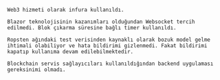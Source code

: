 	Web3 hizmeti olarak infura kullanıldı.
		
	Blazor teknolojisinin kazanımları olduğundan Websocket tercih edilmedi. Blok çıkarma süresine bağlı timer kullanıldı.

	Ropsten ağındaki test verisinden kaynaklı olarak bozuk model gelme ihtimali olabiliyor ve hata bildirimi gizlenmedi. Fakat bildirimi kapatıp kullanıma devam edilebilmektedir.

	Blockchain servis sağlayıcıları kullanıldığından backend uygulaması gereksinimi olmadı.


